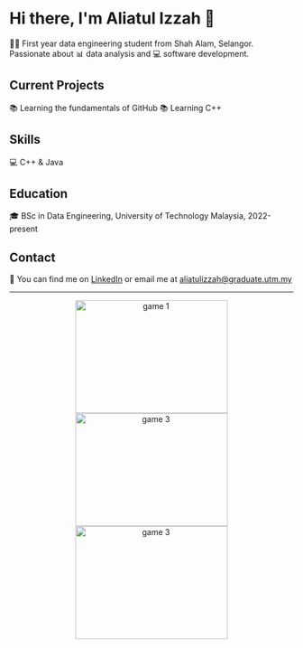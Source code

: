# Hi there, I'm Aliatul Izzah 👋

👩‍🎓 First year data engineering student from Shah Alam, Selangor. Passionate about 📊 data analysis and 💻 software development.

## Current Projects

📚 Learning the fundamentals of GitHub
📚 Learning C++

## Skills

💻 C++ & Java

## Education

🎓 BSc in Data Engineering, University of Technology Malaysia, 2022-present

## Contact

📧 You can find me on [LinkedIn](https://www.linkedin.com/in/aliatul-izzah-jasman-2a72b8261/) or email me at aliatulizzah@graduate.utm.my

---

<p align="center">
  <img src="https://media.giphy.com/media/ICOgUNjpvO0PC/giphy.gif" alt="game 1" width="270" height="200">
  <img src="https://media.giphy.com/media/WJOq6yKop0A1y/giphy.gif" alt="game 3" width="270" height="200">
  <img src="https://media.giphy.com/media/KZGN8tU5OmFJC/giphy.gif" alt="game 3" width="270" height="200">
</p>

